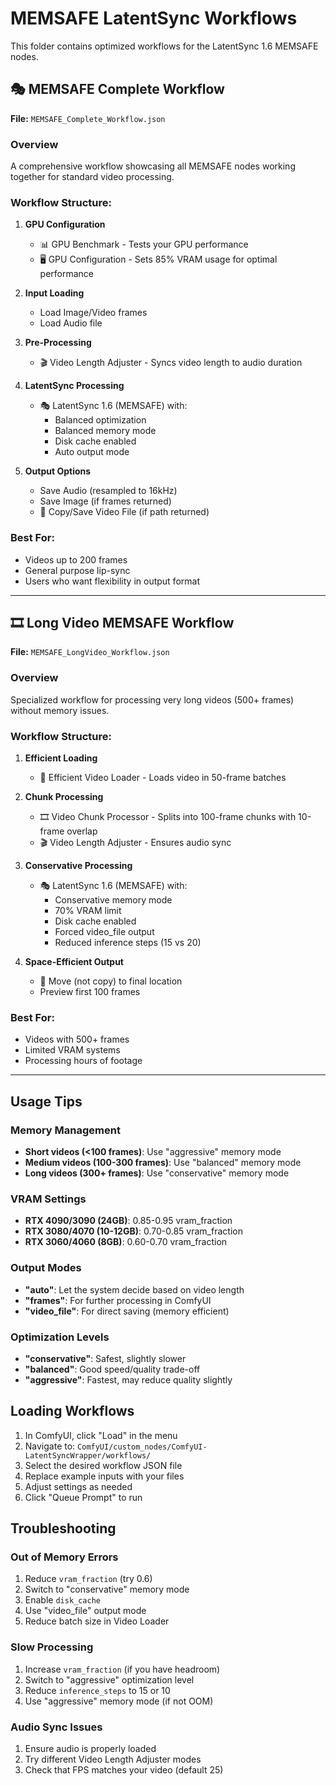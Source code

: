 # MEMSAFE LatentSync Workflows

This folder contains optimized workflows for the LatentSync 1.6 MEMSAFE nodes.

## 🎭 MEMSAFE Complete Workflow

**File:** `MEMSAFE_Complete_Workflow.json`

### Overview
A comprehensive workflow showcasing all MEMSAFE nodes working together for standard video processing.

### Workflow Structure:
1. **GPU Configuration**
   - 📊 GPU Benchmark - Tests your GPU performance
   - 🖥️ GPU Configuration - Sets 85% VRAM usage for optimal performance

2. **Input Loading**
   - Load Image/Video frames
   - Load Audio file

3. **Pre-Processing**
   - 🎬 Video Length Adjuster - Syncs video length to audio duration

4. **LatentSync Processing**
   - 🎭 LatentSync 1.6 (MEMSAFE) with:
     - Balanced optimization
     - Balanced memory mode
     - Disk cache enabled
     - Auto output mode

5. **Output Options**
   - Save Audio (resampled to 16kHz)
   - Save Image (if frames returned)
   - 💾 Copy/Save Video File (if path returned)

### Best For:
- Videos up to 200 frames
- General purpose lip-sync
- Users who want flexibility in output format

---

## 🎞️ Long Video MEMSAFE Workflow

**File:** `MEMSAFE_LongVideo_Workflow.json`

### Overview
Specialized workflow for processing very long videos (500+ frames) without memory issues.

### Workflow Structure:
1. **Efficient Loading**
   - 📁 Efficient Video Loader - Loads video in 50-frame batches

2. **Chunk Processing**
   - 🎞️ Video Chunk Processor - Splits into 100-frame chunks with 10-frame overlap
   - 🎬 Video Length Adjuster - Ensures audio sync

3. **Conservative Processing**
   - 🎭 LatentSync 1.6 (MEMSAFE) with:
     - Conservative memory mode
     - 70% VRAM limit
     - Disk cache enabled
     - Forced video_file output
     - Reduced inference steps (15 vs 20)

4. **Space-Efficient Output**
   - 💾 Move (not copy) to final location
   - Preview first 100 frames

### Best For:
- Videos with 500+ frames
- Limited VRAM systems
- Processing hours of footage

---

## Usage Tips

### Memory Management
- **Short videos (<100 frames)**: Use "aggressive" memory mode
- **Medium videos (100-300 frames)**: Use "balanced" memory mode
- **Long videos (300+ frames)**: Use "conservative" memory mode

### VRAM Settings
- **RTX 4090/3090 (24GB)**: 0.85-0.95 vram_fraction
- **RTX 3080/4070 (10-12GB)**: 0.70-0.85 vram_fraction
- **RTX 3060/4060 (8GB)**: 0.60-0.70 vram_fraction

### Output Modes
- **"auto"**: Let the system decide based on video length
- **"frames"**: For further processing in ComfyUI
- **"video_file"**: For direct saving (memory efficient)

### Optimization Levels
- **"conservative"**: Safest, slightly slower
- **"balanced"**: Good speed/quality trade-off
- **"aggressive"**: Fastest, may reduce quality slightly

## Loading Workflows

1. In ComfyUI, click "Load" in the menu
2. Navigate to: `ComfyUI/custom_nodes/ComfyUI-LatentSyncWrapper/workflows/`
3. Select the desired workflow JSON file
4. Replace example inputs with your files
5. Adjust settings as needed
6. Click "Queue Prompt" to run

## Troubleshooting

### Out of Memory Errors
1. Reduce `vram_fraction` (try 0.6)
2. Switch to "conservative" memory mode
3. Enable `disk_cache`
4. Use "video_file" output mode
5. Reduce batch size in Video Loader

### Slow Processing
1. Increase `vram_fraction` (if you have headroom)
2. Switch to "aggressive" optimization level
3. Reduce `inference_steps` to 15 or 10
4. Use "aggressive" memory mode (if not OOM)

### Audio Sync Issues
1. Ensure audio is properly loaded
2. Try different Video Length Adjuster modes
3. Check that FPS matches your video (default 25)